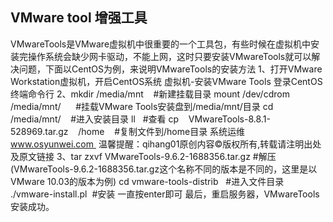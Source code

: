 ## VMware tool 增强工具


VMwareTools是VMware虚拟机中很重要的一个工具包，有些时候在虚拟机中安装完操作系统会缺少网卡驱动，不能上网，这时只要安装VMwareTools就可以解决问题，下面以CentOS为例，来说明VMwareTools的安装方法
1、打开VMware Workstation虚拟机，开启CentOS系统
虚拟机-安装VMware Tools
登录CentOS终端命令行
2、mkdir /media/mnt    #新建挂载目录
mount /dev/cdrom    /media/mnt/      #挂载VMware Tools安装盘到/media/mnt/目录
cd /media/mnt/    #进入安装目录
ll   #查看
cp    VMwareTools-8.8.1-528969.tar.gz    /home    #复制文件到/home目录
系统运维  www.osyunwei.com  温馨提醒：qihang01原创内容©版权所有,转载请注明出处及原文链接
3、tar zxvf VMwareTools-9.6.2-1688356.tar.gz #解压(VMwareTools-9.6.2-1688356.tar.gz这个名称不同的版本是不同的，这里是以VMware 10.03的版本为例)
cd vmware-tools-distrib   #进入文件目录
./vmware-install.pl  #安装
一直按enter即可
最后，重启服务器，VMwareTools安装成功。
